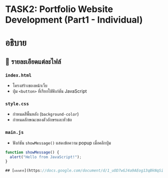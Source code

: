 # TASK2: Portfolio Website Development (Part1 - Individual)

# อธิบาย

## 🧾 รายละเอียดแต่ละไฟล์

### `index.html`
- โครงสร้างของหน้าเว็บ
- ปุ่ม `<button>` ที่เรียกใช้ฟังก์ชัน JavaScript

### `style.css`
- กำหนดสีพื้นหลัง (`background-color`)
- กำหนดลักษณะของตัวอักษรและหัวข้อ

### `main.js`
- ฟังก์ชัน `showMessage()` แสดงข้อความ popup เมื่อคลิกปุ่ม

```javascript
function showMessage() {
  alert("Hello from JavaScript!");
}

## [เอกสาร](https://docs.google.com/document/d/1_uOD7wGJ4a9AEog13qBkNqSiBoQHNbyaOzHGwkTwYtM/edit?usp=sharing)
